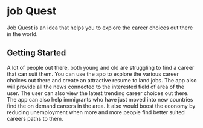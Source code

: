 # job Quest

Job Quest is an idea that helps you to explore the career choices out there in the world.

## Getting Started

A lot of people out there, both young and old are struggling to find a career that can suit them.
You can use the app to explore the various career choices out there and create an attractive resume to land jobs.
The app also will provide all the news connected to the interested field of area of the user.
The user can also view the latest trending career choices out there.
The app can also help immigrants who have just moved into new countries find the on demand careers in the area.
It also would boost the economy by reducing unemployment when more and more people find better suited careers paths to them.

